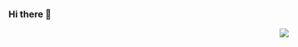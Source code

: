 ### Hi there 👋 
<img align="right" src="https://github-readme-stats.vercel.app/api?username=Bdbmzwsc&show_icons=true&icon_color=CE1D2D&text_color=718096&bg_color=ffffff&hide_title=true&theme= gruvbox" />


<!--
**Bdbmzwsc/Bdbmzwsc** is a ✨ _special_ ✨ repository because its `README.md` (this file) appears on your GitHub profile.

Here are some ideas to get you started:

- 🔭 I’m currently working on ...
- 🌱 I’m currently learning ...
- 👯 I’m looking to collaborate on ...
- 🤔 I’m looking for help with ...
- 💬 Ask me about ...
- 📫 How to reach me: ...
- 😄 Pronouns: ...
- ⚡ Fun fact: ...
-->
